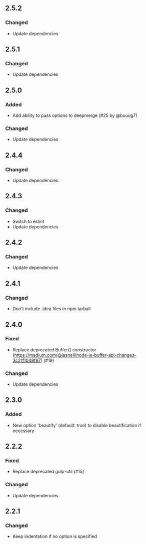 ## 2.5.2

### Changed

  - Update dependencies
  
## 2.5.1

### Changed

  - Update dependencies
  
## 2.5.0

### Added

  - Add ability to pass options to deepmerge (#25 by @buuug7)

### Changed

  - Update dependencies
  
## 2.4.4

### Changed

  - Update dependencies
  
## 2.4.3

### Changed

  - Switch to eslint
  - Update dependencies
  
## 2.4.2

### Changed

  - Update dependencies

## 2.4.1

### Changed

  - Don't include .idea files in npm tarball

## 2.4.0

### Fixed

  - Replace deprecated Buffer() constructor (https://medium.com/@jasnell/node-js-buffer-api-changes-3c21f1048f97) (#19) 

### Changed

  - Update dependencies

## 2.3.0

### Added

  - New option 'beautify' (default: true) to disable beautification if necessary

## 2.2.2

### Fixed

  - Replace deprecated gulp-util (#15)

### Changed

  - Update dependencies

## 2.2.1

### Changed

  - Keep indentation if no option is specified
